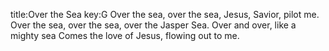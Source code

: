 title:Over the Sea
key:G
Over the sea, over the sea,
Jesus, Savior, pilot me. 
Over the sea, over the sea,
over the Jasper Sea.
Over and over,
like a mighty sea 
Comes the love of Jesus,
flowing out to me.
